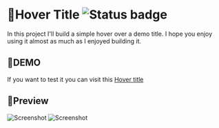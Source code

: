 # 👋Hover Title ![Status badge](https://img.shields.io/badge/status-in%20progress-red)

In this project I'll build a simple hover over a demo title. I hope you enjoy using it almost as much as I enjoyed building it.

## 🚀DEMO

If you want to test it you can visit this [Hover title](https://luiscadillo.github.io/Hover-Title/#)

## 👀Preview

![Screenshot](Hover-Title.png)
![Screenshot](Hover-Title--Mobile.png)
